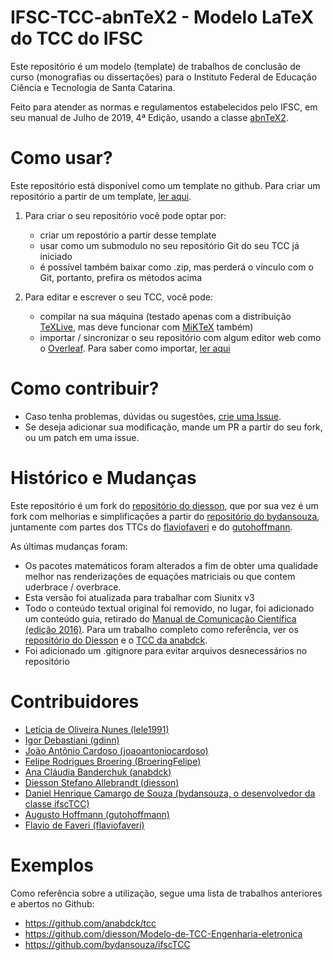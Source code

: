 # IFSC-TCC-abnTeX2 - Modelo LaTeX do TCC do IFSC

Este repositório é um modelo (template) de trabalhos de conclusão
de curso (monografias ou dissertações) para o Instituto Federal de Educação Ciência e Tecnologia de Santa Catarina.

Feito para atender as normas e regulamentos estabelecidos pelo IFSC, em seu manual
de Julho de 2019, 4ª Edição, usando a classe [abnTeX2](https://github.com/abntex/abntex2).

# Como usar?
Este repositório está disponível como um template no github. Para criar um
repositório a partir de um template, [ler aqui](https://docs.github.com/pt/github/creating-cloning-and-archiving-repositories/creating-a-repository-on-github/creating-a-repository-from-a-template).

1. Para criar o seu repositório você pode optar por:
   * criar um repostório a partir desse template
   * usar como um submodulo no seu repositório Git do seu TCC já iniciado
   * é possível também baixar como .zip, mas perderá o vínculo com o Git, portanto, prefira os métodos acima

2. Para editar e escrever o seu TCC, você pode:
   * compilar na sua máquina (testado apenas com a distribuição [TeXLive](https://www.tug.org/texlive/), mas deve funcionar com [MiKTeX](https://miktex.org/) também)
   * importar / sincronizar o seu repositório com algum editor web como o [Overleaf](https://www.overleaf.com). Para saber como importar, [ler aqui](https://pt.overleaf.com/learn/how-to/Using_Git_and_GitHub)

# Como contribuir?
 * Caso tenha problemas, dúvidas ou sugestões, [crie uma Issue](https://github.com/joaoantoniocardoso/IFSC-TCC-abnTeX2/issues/new/choose).
 * Se deseja adicionar sua modificação, mande um PR a partir do seu fork, ou um patch em uma issue.

# Histórico e Mudanças
Este repositório é um fork do [repositório do diesson](https://github.com/diesson/Modelo-de-TCC-Engenharia-eletronica),
que por sua vez é um fork com melhorias e simplificações a partir do
[repositório do bydansouza](https://github.com/bydansouza/ifscTCC), juntamente com partes dos TTCs do [flaviofaveri](https://github.com/flaviofaveri) e do [gutohoffmann](https://github.com/gutohoffmann).

As últimas mudanças foram:
 * Os pacotes matemáticos foram alterados a fim de obter uma qualidade melhor
   nas renderizações de equações matriciais ou que contem uderbrace / overbrace.
 * Esta versão foi atualizada para trabalhar com Siunitx v3
 * Todo o conteúdo textual original foi removido, no lugar, foi adicionado um
 conteúdo guia, retirado do [Manual de Comunicação Científica (edição 2016)](https://www.ifsc.edu.br/documents/30725/188971/IFSC_manual_comunicacao_cientifica_maio_2016.pdf/58c017ce-c9e1-e36f-03b7-ea26b58f7d97).
   Para um trabalho completo como referência, ver os [repositório do Diesson](https://github.com/diesson/Modelo-de-TCC-Engenharia-eletronica) e o [TCC da anabdck](https://github.com/anabdck/tcc).
 * Foi adicionado um .gitignore para evitar arquivos desnecessários no repositório

# Contribuidores
 * [Letícia de Oliveira Nunes (lele1991)](https://github.com/lele1991)
 * [Igor Debastiani (gdinn)](https://github.com/gdinn)
 * [João Antônio Cardoso (joaoantoniocardoso)](https://github.com/joaoanoniocardoso)
 * [Felipe Rodrigues Broering (BroeringFelipe)](https://github.com/BroeringFelipe)
 * [Ana Cláudia Banderchuk (anabdck)](https://github.com/anabdck)
 * [Diesson Stefano Allebrandt (diesson)](https://github.com/diesson)
 * [Daniel Henrique Camargo de Souza (bydansouza, o desenvolvedor da classe ifscTCC)](https://github.com/bydansouza)
 * [Augusto Hoffmann (gutohoffmann)](https://github.com/gutohoffmann)
 * [Flavio de Faveri (flaviofaveri)](https://github.com/flaviofaveri)

# Exemplos
Como referência sobre a utilização, segue uma lista de trabalhos anteriores e abertos no Github:
* https://github.com/anabdck/tcc
* https://github.com/diesson/Modelo-de-TCC-Engenharia-eletronica
* https://github.com/bydansouza/ifscTCC
